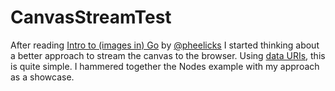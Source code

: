 CanvasStreamTest
================

After reading [Intro to (images in) Go](http://www.pheelicks.com/2013/10/intro-to-images-in-go/) by [@pheelicks](https://twitter.com/@pheeelicks) I started thinking about a better approach to stream the canvas to the browser.
Using [data URIs](http://en.wikipedia.org/wiki/Data_URI_scheme), this is quite simple. I hammered together the Nodes example with my approach as a showcase.